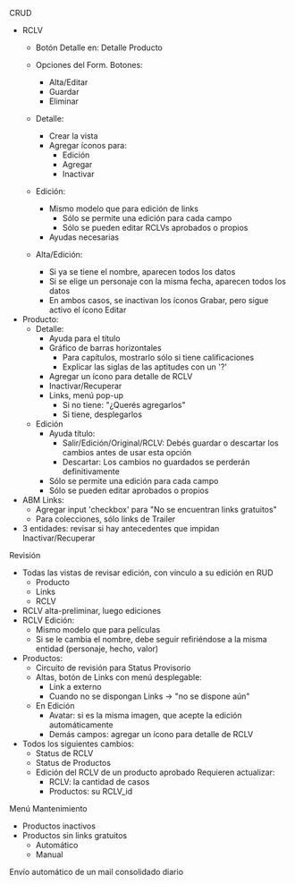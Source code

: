 CRUD
- RCLV
	- Botón Detalle en: Detalle Producto

	- Opciones del Form. Botones:
		
		- Alta/Editar
		- Guardar
		- Eliminar
	- Detalle:
		- Crear la vista
		- Agregar íconos para:
			- Edición
			- Agregar
			- Inactivar
	- Edición:
		- Mismo modelo que para edición de links
			- Sólo se permite una edición para cada campo
			- Sólo se pueden editar RCLVs aprobados o propios
		- Ayudas necesarias
	- Alta/Edición:
		- Si ya se tiene el nombre, aparecen todos los datos
		- Si se elige un personaje con la misma fecha, aparecen todos los datos
		- En ambos casos, se inactivan los íconos Grabar, pero sigue activo el ícono Editar
- Producto:
	- Detalle:
		- Ayuda para el título
		- Gráfico de barras horizontales
			- Para capítulos, mostrarlo sólo si tiene calificaciones
			- Explicar las siglas de las aptitudes con un '?'
		- Agregar un ícono para detalle de RCLV
		- Inactivar/Recuperar
		- Links, menú pop-up
			- Si no tiene: "¿Querés agregarlos"
			- Si tiene, desplegarlos
	- Edición
		- Ayuda título:
			- Salir/Edición/Original/RCLV: Debés guardar o descartar los cambios antes de usar esta opción
			- Descartar: Los cambios no guardados se perderán definitivamente
		- Sólo se permite una edición para cada campo
		- Sólo se pueden editar aprobados o propios
- ABM Links:
	- Agregar input 'checkbox' para "No se encuentran links gratuitos"
	- Para colecciones, sólo links de Trailer
- 3 entidades: revisar si hay antecedentes que impidan Inactivar/Recuperar

Revisión
- Todas las vistas de revisar edición, con vínculo a su edición en RUD
	- Producto
	- Links
	- RCLV
- RCLV alta-preliminar, luego ediciones
- RCLV Edición:
	- Mismo modelo que para películas
	- Si se le cambia el nombre, debe seguir refiriéndose a la misma entidad (personaje, hecho, valor)
- Productos: 
	- Circuito de revisión para Status Provisorio
	- Altas, botón de Links con menú desplegable:
		- Link a externo
		- Cuando no se dispongan Links -> "no se dispone aún"
	- En Edición
		- Avatar: si es la misma imagen, que acepte la edición automáticamente
		- Demás campos: agregar un ícono para detalle de RCLV
- Todos los siguientes cambios:
	- Status de RCLV
	- Status de Productos
	- Edición del RCLV de un producto aprobado
	Requieren actualizar:
		- RCLV: la cantidad de casos
		- Productos: su RCLV_id

Menú Mantenimiento
- Productos inactivos
- Productos sin links gratuitos
	- Automático
	- Manual

Envío automático de un mail consolidado diario
